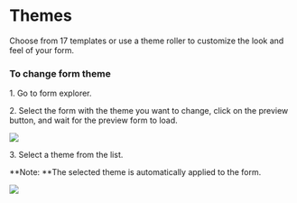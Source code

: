 # Themes

Choose from 17 templates or use a theme roller to customize the look and feel of your form.

### To change form theme

1\. Go to form explorer.

2\. Select the form with the theme you want to change, click on the preview button, and wait for the preview form to load.

![](https://captisa.com/wp-content/uploads/2019/10/change-form-theme-1.png)

3\. Select a theme from the list.

**Note: **The selected theme is automatically applied to the form.

![](https://captisa.com/wp-content/uploads/2019/10/change-form-theme-select-theme.png)
